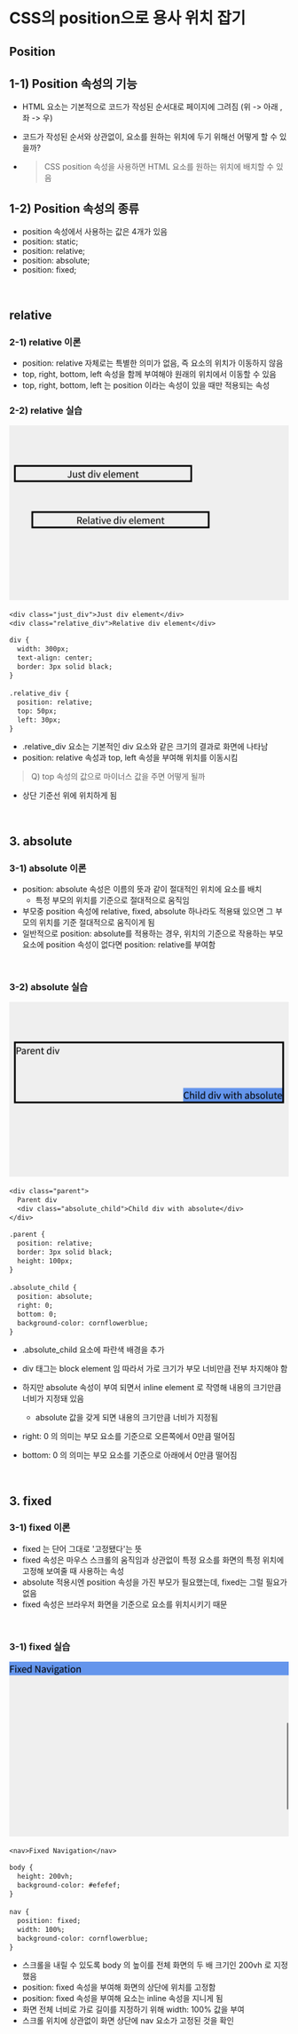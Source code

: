 # CSS의 position으로 용사 위치 잡기

## Position

## 1-1) Position 속성의 기능

- HTML 요소는 기본적으로 코드가 작성된 순서대로 페이지에 그려짐 (위 -> 아래 , 좌 -> 우)

- 코드가 작성된 순서와 상관없이, 요소를 원하는 위치에 두기 위해선 어떻게 할 수 있을까?
- > CSS position 속성을 사용하면 HTML 요소를 원하는 위치에 배치할 수 있음

## 1-2) Position 속성의 종류

- position 속성에서 사용하는 값은 4개가 있음
- position: static;
- position: relative;
- position: absolute;
- position: fixed;

<br>

## relative

### 2-1) relative 이론

- position: relative 자체로는 특별한 의미가 없음, 즉 요소의 위치가 이동하지 않음
- top, right, bottom, left 속성을 함께 부여해야 원래의 위치에서 이동할 수 있음
- top, right, bottom, left 는 position 이라는 속성이 있을 때만 적용되는 속성

### 2-2) relative 실습

![s](./img/relative.png)

```
<div class="just_div">Just div element</div>
<div class="relative_div">Relative div element</div>
```

```
div {
  width: 300px;
  text-align: center;
  border: 3px solid black;
}

.relative_div {
  position: relative;
  top: 50px;
  left: 30px;
}
```

- .relative_div 요소는 기본적인 div 요소와 같은 크기의 결과로 화면에 나타남
- position: relative 속성과 top, left 속성을 부여해 위치를 이동시킴

> Q) top 속성의 값으로 마이너스 값을 주면 어떻게 될까

- 상단 기준선 위에 위치하게 됨

  <br>

## 3. absolute

### 3-1) absolute 이론

- position: absolute 속성은 이름의 뜻과 같이 절대적인 위치에 요소를 배치
  - 특정 부모의 위치를 기준으로 절대적으로 움직임
- 부모중 position 속성에 relative, fixed, absolute 하나라도 적용돼 있으면 그 부모의 위치를 기준 절대적으로 움직이게 됨
- 일반적으로 position: absolute를 적용하는 경우, 위치의 기준으로 작용하는 부모 요소에 position 속성이 없다면 position: relative를 부여함

<br>

### 3-2) absolute 실습

![s](./img/absolute.png)

```
<div class="parent">
  Parent div
  <div class="absolute_child">Child div with absolute</div>
</div>
```

```
.parent {
  position: relative;
  border: 3px solid black;
  height: 100px;
}

.absolute_child {
  position: absolute;
  right: 0;
  bottom: 0;
  background-color: cornflowerblue;
}
```

- .absolute_child 요소에 파란색 배경을 추가
- div 태그는 block element 임 따라서 가로 크기가 부모 너비만큼 전부 차지해야 함
- 하지만 absolute 속성이 부여 되면서 inline element 로 작영해 내용의 크기만큼 너비가 지정돼 있음

  - absolute 값을 갖게 되면 내용의 크기만큼 너비가 지정됨

- right: 0 의 의미는 부모 요소를 기준으로 오른쪽에서 0만큼 떨어짐
- bottom: 0 의 의미는 부모 요소를 기준으로 아래에서 0만큼 떨어짐

<br>

## 3. fixed

### 3-1) fixed 이론

- fixed 는 단어 그대로 '고정됐다'는 뜻
- fixed 속성은 마우스 스크롤의 움직임과 상관없이 특정 요소를 화면의 특정 위치에 고정해 보여줄 때 사용하는 속성
- absolute 적용시엔 position 속성을 가진 부모가 필요했는데, fixed는 그럴 필요가 없음
- fixed 속성은 브라우저 화면을 기준으로 요소를 위치시키기 때문

<br>

### 3-1) fixed 실습

![s](./img/fixed2.png)

```
<nav>Fixed Navigation</nav>
```

```
body {
  height: 200vh;
  background-color: #efefef;
}

nav {
  position: fixed;
  width: 100%;
  background-color: cornflowerblue;
}
```

- 스크롤을 내릴 수 있도록 body 의 높이를 전체 화면의 두 배 크기인 200vh 로 지정했음
- position: fixed 속성을 부여해 화면의 상단에 위치를 고정함
- position: fixed 속성을 부여해 요소는 inline 속성을 지니게 됨
- 화면 전체 너비로 가로 길이를 지정하기 위해 width: 100% 값을 부여
- 스크롤 위치에 상관없이 화면 상단에 nav 요소가 고정된 것을 확인

